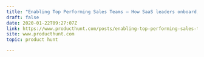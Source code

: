 ```yaml
---
title: "Enabling Top Performing Sales Teams — How SaaS leaders onboard, train & develop their sales teams."
draft: false
date: 2020-01-22T09:27:07Z
link: https://www.producthunt.com/posts/enabling-top-performing-sales-teams?utm_medium=RSS&utm_source=hune
site: www.producthunt.com
topic: product hunt  

---
```

